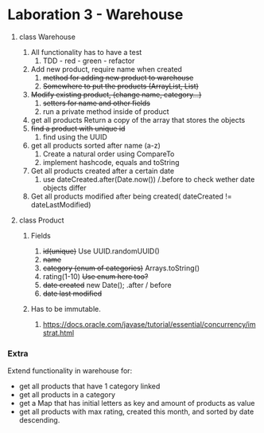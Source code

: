# Laboration 3 - Warehouse

1. class Warehouse
    1. All functionality has to have a test
        1. TDD - red - green - refactor
    2. Add new product, require name when created
        1. ~~method for adding new product to warehouse~~
        2. ~~Somewhere to put the products (ArrayList, List)~~
    3. ~~Modify existing product, (change name, category...)~~
       1. ~~setters for name and other fields~~
       2. run a private method inside of product
    4. get all products
       Return a copy of the array that stores the objects
    5. ~~find a product with unique id~~
       1. find using the UUID
    6. get all products sorted after name (a-z)
        1. Create a natural order using CompareTo
         2. implement hashcode, equals and toString
    7. Get all products created after a certain date
       1. use dateCreated.after(Date.now()) /.before to check wether date objects differ
    8. Get all products modified after being created( dateCreated != dateLastModified)

2. class Product
    1. Fields
       1. ~~id(unique)~~
           Use UUID.randomUUID()
       2. ~~name~~
       3. ~~category (enum of categories)~~
           Arrays.toString()
       4. rating(1-10)
           ~~Use enum here too?~~
       5. ~~date created~~
           new Date(); .after / before
       6. ~~date last modified~~

    2. Has to be immutable.
        1. https://docs.oracle.com/javase/tutorial/essential/concurrency/imstrat.html

### Extra

Extend functionality in warehouse for:

* get all products that have 1 category linked
* get all products in a category
* get a Map that has initial letters as key and amount of products as value
* get all products with max rating, created this month, and sorted by date descending.